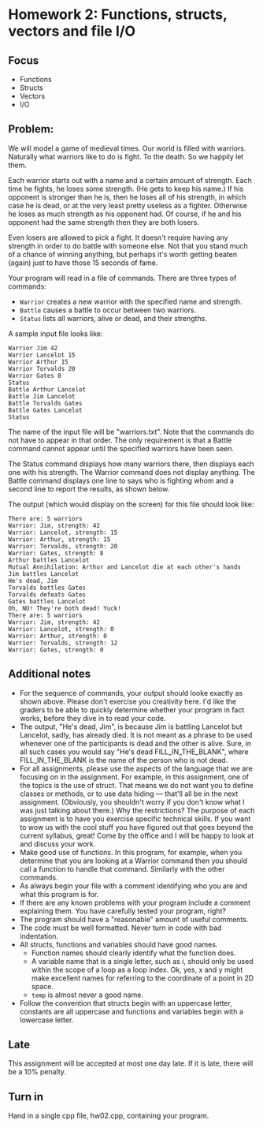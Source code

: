 # Homework 2: Functions, structs, vectors and file I/O
## Focus
* Functions
* Structs
* Vectors
* I/O
## Problem:
We will model a game of medieval times. Our world is filled with warriors. Naturally what warriors like to do is fight. To the death. So we happily let them.

Each warrior starts out with a name and a certain amount of strength. Each time he fights, he loses some strength. (He gets to keep his name.) If his opponent is stronger than he is, then he loses all of his strength, in which case he is dead, or at the very least pretty useless as a fighter. Otherwise he loses as much strength as his opponent had. Of course, if he and his opponent had the same strength then they are both losers.

Even losers are allowed to pick a fight. It doesn't require having any strength in order to do battle with someone else. Not that you stand much of a chance of winning anything, but perhaps it's worth getting beaten (again) just to have those 15 seconds of fame.

Your program will read in a file of commands. There are three types of commands:

* `Warrior` creates a new warrior with the specified name and strength.
* `Battle` causes a battle to occur between two warriors.
* `Status` lists all warriors, alive or dead, and their strengths.

A sample input file looks like:

```
Warrior Jim 42
Warrior Lancelot 15
Warrior Arthur 15
Warrior Torvalds 20
Warrior Gates 8
Status
Battle Arthur Lancelot
Battle Jim Lancelot
Battle Torvalds Gates
Battle Gates Lancelot
Status 
```
The name of the input file will be "warriors.txt". Note that the commands do not have to appear in that order. The only requirement is that a Battle command cannot appear until the specified warriors have been seen.

The Status command displays how many warriors there, then displays each one with his strength. The Warrior command does not display anything. The Battle command displays one line to says who is fighting whom and a second line to report the results, as shown below.

The output (which would display on the screen) for this file should look like:
```
There are: 5 warriors
Warrior: Jim, strength: 42
Warrior: Lancelot, strength: 15
Warrior: Arthur, strength: 15
Warrior: Torvalds, strength: 20
Warrior: Gates, strength: 8
Arthur battles Lancelot
Mutual Annihilation: Arthur and Lancelot die at each other's hands
Jim battles Lancelot
He's dead, Jim
Torvalds battles Gates
Torvalds defeats Gates
Gates battles Lancelot
Oh, NO! They're both dead! Yuck!
There are: 5 warriors
Warrior: Jim, strength: 42
Warrior: Lancelot, strength: 0
Warrior: Arthur, strength: 0
Warrior: Torvalds, strength: 12
Warrior: Gates, strength: 0 
```
## Additional notes
* For the sequence of commands, your output should looke exactly as shown above. Please don't exercise you creativity here. I'd like the graders to be able to quickly determine whether your program in fact works, before they dive in to read your code.
* The output, "He's dead, Jim", is because Jim is battling Lancelot but Lancelot, sadly, has already died. It is not meant as a phrase to be used whenever one of the participants is dead and the other is alive. Sure, in all such cases you would say "He's dead FILL_IN_THE_BLANK", where FILL_IN_THE_BLANK is the name of the person who is not dead.
* For all assignments, please use the aspects of the language that we are focusing on in the assignment. For example, in this assignment, one of the topics is the use of struct. That means we do not want you to define classes or methods, or to use data hiding — that'll all be in the next assignment. (Obviously, you shouldn't worry if you don't know what I was just talking about there.) Why the restrictions? The purpose of each assignment is to have you exercise specific technical skills. If you want to wow us with the cool stuff you have figured out that goes beyond the current syllabus, great! Come by the office and I will be happy to look at and discuss your work.
* Make good use of functions. In this program, for example, when you determine that you are looking at a Warrior command then you should call a function to handle that command. Similarly with the other commands.
* As always begin your file with a comment identifying who you are and what this program is for.
* If there are any known problems with your program include a comment explaining them. You have carefully tested your program, right?
* The program should have a "reasonable" amount of useful comments.
* The code must be well formatted. Never turn in code with bad indentation.
* All structs, functions and variables should have good names.
    * Function names should clearly identify what the function does.
    * A variable name that is a single letter, such as i, should only be used within the scope of a loop as a loop index. Ok, yes, x and y might make excellent names for referring to the coordinate of a point in 2D space.
    * `temp` is almost never a good name.
* Follow the convention that structs begin with an uppercase letter, constants are all uppercase and functions and variables begin with a lowercase letter.

## Late
This assignment will be accepted at most one day late. If it is late, there will be a 10% penalty.

## Turn in
Hand in a single cpp file, hw02.cpp, containing your program.